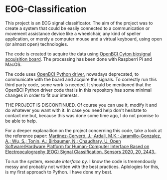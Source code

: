 # EOG-Classification
This project is an EOG signal classificator. The aim of the project was to create a system that could be easily connected to a communication or movement assistance device like a wheelchair, any kind of speller application, or merely a computer mouse and a virtual keyboard, using open (or almost open) technologies.

The code is created to acquire the data using [OpenBCI Cyton biosignal acquisition board](https://docs.openbci.com/docs/02Cyton/CytonLanding "OpenBCI Cyton documentation"). The processing has been done with Raspberri Pi and MacOS.

The code uses [OpenBCI Python driver](https://github.com/openbci-archive/OpenBCI_Python "OpenBCI Python repository on GitHub"), nowadays deprecated, to communicate with the board and acquire the signals. To correctly run this third party code, some work is needed. It should be mentioned that the OpenBCI Python driver code that is in this repository has some minimal changes in order to fit our interests.

THE PROJECT IS DISCONTINUED. Of course you can use it, modify it and do whatever you want with it. In case you need help don't hesitate to contact me but, because this was done some time ago, I do not promise to be able to help.

For a deeper explanaition on the project concerning this code, take a look at the reference paper:
[Martínez-Cerveró, J.; Ardali, M.K.; Jaramillo-Gonzalez, A.; Wu, S.; Tonin, A.; Birbaumer, N.; Chaudhary, U. Open Software/Hardware Platform for Human-Computer Interface Based on Electrooculography (EOG) Signal Classification. Sensors 2020, 20, 2443.](https://www.mdpi.com/1424-8220/20/9/2443#cite "Open Software/Hardware Platform for Human-Computer Interface Based on Electrooculography (EOG) Signal Classification").

To run the system, execute *interface.py*. I know the code is tremendously messy and probably not written with the best practices. Aplologies for this, is my first approach to Python. I have done my best.
